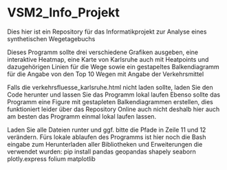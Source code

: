 # VSM2_Info_Projekt
Dies hier ist ein Repository für das Informatikprojekt zur Analyse eines synthetischen Wegetagebuchs

Dieses Programm sollte drei verschiedene Grafiken ausgeben, eine interaktive Heatmap, eine Karte von Karlsruhe auch mit Heatpoints und dazugehörigen Linien für die Wege sowie ein gestapeltes Balkendiagramm für die Angabe von den Top 10 Wegen mit Angabe der Verkehrsmittel

Falls die verkehrsfluesse_karlsruhe.html nicht laden sollte, laden Sie den Code herunter und lassen Sie das Programm lokal laufen
Ebenso sollte das Programm eine Figure mit gestapleten Balkendiagrammen erstellen, dies funktioniert leider über das Repository Online auch nicht deshalb hier auch am besten das Programm einmal lokal laufen lassen.

Laden Sie alle Dateien runter und ggf. bitte die Pfade in Zeile 11 und 12 verändern. 
Fürs lokale ablaufen des Programms ist hier noch die Bash eingabe zum Herunterladen aller Bibliotheken und Erweiterungen die verwendet wurden:
pip install pandas geopandas shapely seaborn plotly.express folium matplotlib

